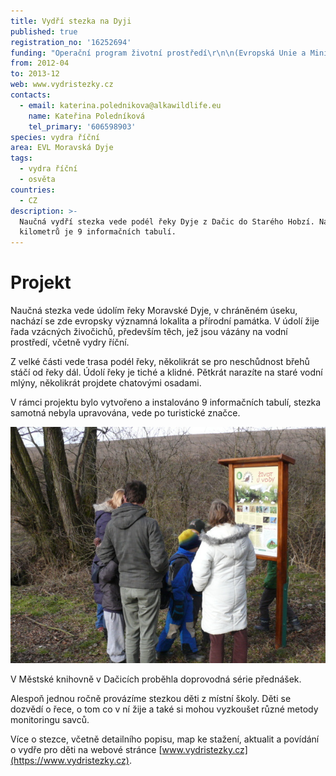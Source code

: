 ```yaml
---
title: Vydří stezka na Dyji
published: true
registration_no: '16252694'
funding: "Operační program životní prostředí\r\n\n(Evropská Unie a Ministerstvo životního prostředí České republiky)\r\n\n\r\n\n![](/media/banner-opzp_erdf_cmyk.jpg)\n\nPodporováno z Evropského fondu pro regionální rozvoj"
from: 2012-04
to: 2013-12
web: www.vydristezky.cz
contacts:
  - email: katerina.polednikova@alkawildlife.eu
    name: Kateřina Poledníková
    tel_primary: '606598903'
species: vydra říční
area: EVL Moravská Dyje
tags:
  - vydra říční
  - osvěta
countries:
  - CZ
description: >-
  Naučná vydří stezka vede podél řeky Dyje z Dačic do Starého Hobzí. Na trase 10
  kilometrů je 9 informačních tabulí.
---
```

# Projekt 

Naučná stezka vede údolím řeky Moravské Dyje, v chráněném úseku, nachází se zde evropsky významná lokalita a přírodní památka. V údolí žije řada vzácných živočichů, především těch, jež jsou vázány na vodní prostředí, včetně vydry říční.

Z velké části vede trasa podél řeky, několikrát se pro neschůdnost břehů stáčí od řeky dál. Údolí řeky je tiché a klidné. Pětkrát narazíte na staré vodní mlýny, několikrát projdete chatovými osadami.

V rámci projektu bylo vytvořeno a instalováno 9 informačních tabulí, stezka samotná nebyla upravována, vede po turistické značce. 

![Lidé si prohlíží jednu z informačních tabulí stezky](/media/p1190445.jpg "Informační tabule vydří naučné stezky")

V Městské knihovně v Dačicích proběhla doprovodná série přednášek.

Alespoň jednou ročně provázíme stezkou děti z místní školy. Děti se dozvědí o řece, o tom co v ní žije a také si mohou vyzkoušet různé metody monitoringu savců. 

Více o stezce, včetně detailního popisu, map ke stažení, aktualit a povídání o vydře pro děti na webové stránce [www.vydristezky.cz](https://www.vydristezky.cz).

